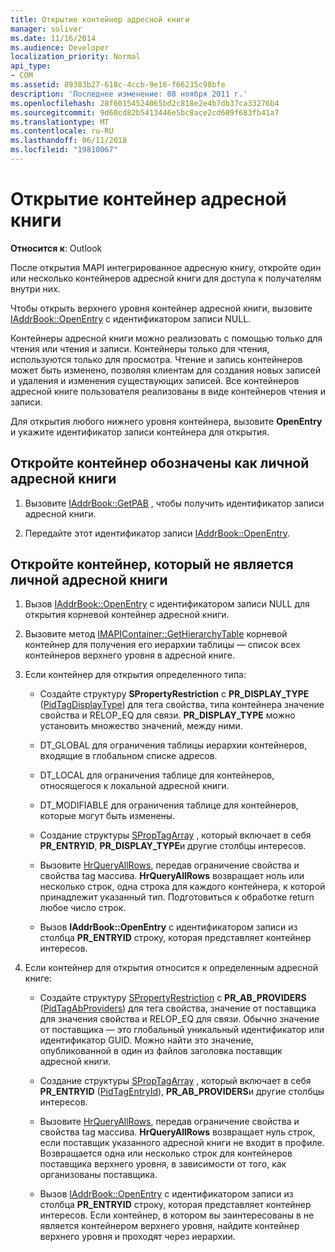 ```yaml
---
title: Открытие контейнер адресной книги
manager: soliver
ms.date: 11/16/2014
ms.audience: Developer
localization_priority: Normal
api_type:
- COM
ms.assetid: 89383b27-618c-4ccb-9e16-f66235c98bfe
description: 'Последнее изменение: 08 ноября 2011 г.'
ms.openlocfilehash: 28f60154524065bd2c818e2e4b7db37ca33276b4
ms.sourcegitcommit: 9d60cd82b5413446e5bc8ace2cd689f683fb41a7
ms.translationtype: MT
ms.contentlocale: ru-RU
ms.lasthandoff: 06/11/2018
ms.locfileid: "19810067"
---
```

# <a name="opening-an-address-book-container"></a>Открытие контейнер адресной книги

**Относится к**: Outlook 
  
После открытия MAPI интегрированное адресную книгу, откройте один или несколько контейнеров адресной книги для доступа к получателям внутри них.
  
Чтобы открыть верхнего уровня контейнер адресной книги, вызовите [IAddrBook::OpenEntry](iaddrbook-openentry.md) с идентификатором записи NULL. 
  
Контейнеры адресной книги можно реализовать с помощью только для чтения или чтения и записи. Контейнеры только для чтения, используются только для просмотра. Чтение и запись контейнеров может быть изменено, позволяя клиентам для создания новых записей и удаления и изменения существующих записей. Все контейнеров адресной книге пользователя реализованы в виде контейнеров чтения и записи. 
  
Для открытия любого нижнего уровня контейнера, вызовите **OpenEntry** и укажите идентификатор записи контейнера для открытия. 
  
## <a name="open-the-container-designated-as-the-pab"></a>Откройте контейнер обозначены как личной адресной книги
  
1. Вызовите [IAddrBook::GetPAB](iaddrbook-getpab.md) , чтобы получить идентификатор записи адресной книги. 
    
2. Передайте этот идентификатор записи [IAddrBook::OpenEntry](iaddrbook-openentry.md).
    
## <a name="open-a-container-that-is-not-the-pab"></a>Откройте контейнер, который не является личной адресной книги
  
1. Вызов [IAddrBook::OpenEntry](iaddrbook-openentry.md) с идентификатором записи NULL для открытия корневой контейнер адресной книги. 
    
2. Вызовите метод [IMAPIContainer::GetHierarchyTable](imapicontainer-gethierarchytable.md) корневой контейнер для получения его иерархии таблицы — список всех контейнеров верхнего уровня в адресной книге. 
    
3. Если контейнер для открытия определенного типа:
    
   - Создайте структуру **SPropertyRestriction** с **PR_DISPLAY_TYPE** ([PidTagDisplayType](pidtagdisplaytype-canonical-property.md)) для тега свойства, типа контейнера значение свойства и RELOP_EQ для связи. **PR_DISPLAY_TYPE** можно установить множество значений, между ними. 
    
   - DT_GLOBAL для ограничения таблицы иерархии контейнеров, входящие в глобальном списке адресов.
    
   - DT_LOCAL для ограничения таблице для контейнеров, относящегося к локальной адресной книги.
    
   - DT_MODIFIABLE для ограничения таблице для контейнеров, которые могут быть изменены.
    
   - Создание структуры [SPropTagArray](sproptagarray.md) , который включает в себя **PR_ENTRYID**, **PR_DISPLAY_TYPE**и другие столбцы интересов. 
    
   - Вызовите [HrQueryAllRows](hrqueryallrows.md), передав ограничение свойства и свойства tag массива. **HrQueryAllRows** возвращает ноль или несколько строк, одна строка для каждого контейнера, к которой принадлежит указанный тип. Подготовиться к обработке return любое число строк. 
    
   - Вызов **IAddrBook::OpenEntry** с идентификатором записи из столбца **PR_ENTRYID** строку, которая представляет контейнер интересов. 
    
4. Если контейнер для открытия относится к определенным адресной книге:
    
   - Создайте структуру [SPropertyRestriction](spropertyrestriction.md) с **PR_AB_PROVIDERS** ([PidTagAbProviders](pidtagabproviders-canonical-property.md)) для тега свойства, значение от поставщика для значения свойства и RELOP_EQ для связи. Обычно значение от поставщика — это глобальный уникальный идентификатор или идентификатор GUID. Можно найти это значение, опубликованной в один из файлов заголовка поставщик адресной книги. 
    
   - Создание структуры [SPropTagArray](sproptagarray.md) , который включает в себя **PR_ENTRYID** ([PidTagEntryId](pidtagentryid-canonical-property.md)), **PR_AB_PROVIDERS**и другие столбцы интересов. 
    
   - Вызовите [HrQueryAllRows](hrqueryallrows.md), передав ограничение свойства и свойства tag массива. **HrQueryAllRows** возвращает нуль строк, если поставщик указанного адресной книги не входит в профиле. Возвращается одна или несколько строк для контейнеров поставщика верхнего уровня, в зависимости от того, как организованы поставщика. 
    
   - Вызов [IAddrBook::OpenEntry](iaddrbook-openentry.md) с идентификатором записи из столбца **PR_ENTRYID** строку, которая представляет контейнер интересов. Если контейнер, в котором вы заинтересованы в не является контейнером верхнего уровня, найдите контейнер верхнего уровня и проходят через иерархии. 
    

